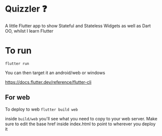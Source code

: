 # Quizzler ❓

A little Flutter app to show Stateful and Stateless Widgets as well as Dart OO, whilst I learn Flutter

# To run

``flutter run``

You can then target it an android/web or windows

https://docs.flutter.dev/reference/flutter-cli

## For web

To deploy to web
`flutter build web`

inside `build/web` you'll see what you need to copy to your web server. Make sure to edit the base href inside index.html to point to wherever you deploy it
